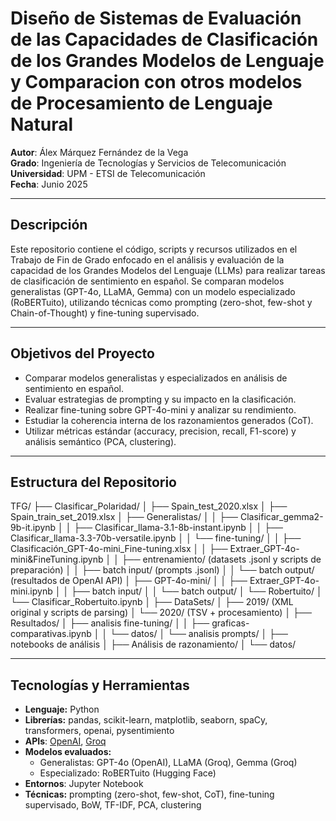 # Diseño de Sistemas de Evaluación de las Capacidades de Clasificación de los Grandes Modelos de Lenguaje y Comparacion con otros modelos de Procesamiento de Lenguaje Natural

**Autor**: Álex Márquez Fernández de la Vega  
**Grado**: Ingeniería de Tecnologías y Servicios de Telecomunicación  
**Universidad**: UPM - ETSI de Telecomunicación  
**Fecha**: Junio 2025

---

## Descripción

Este repositorio contiene el código, scripts y recursos utilizados en el Trabajo de Fin de Grado enfocado en el análisis y evaluación de la capacidad de los Grandes Modelos del Lenguaje (LLMs) para realizar tareas de clasificación de sentimiento en español. Se comparan modelos generalistas (GPT-4o, LLaMA, Gemma) con un modelo especializado (RoBERTuito), utilizando técnicas como prompting (zero-shot, few-shot y Chain-of-Thought) y fine-tuning supervisado.

---

## Objetivos del Proyecto

- Comparar modelos generalistas y especializados en análisis de sentimiento en español.
- Evaluar estrategias de prompting y su impacto en la clasificación.
- Realizar fine-tuning sobre GPT-4o-mini y analizar su rendimiento.
- Estudiar la coherencia interna de los razonamientos generados (CoT).
- Utilizar métricas estándar (accuracy, precision, recall, F1-score) y análisis semántico (PCA, clustering).

---

## Estructura del Repositorio

TFG/
├── Clasificar_Polaridad/
│ ├── Spain_test_2020.xlsx
│ ├── Spain_train_set_2019.xlsx
│ ├── Generalistas/
│ │ ├── Clasificar_gemma2-9b-it.ipynb
│ │ ├── Clasificar_llama-3.1-8b-instant.ipynb
│ │ ├── Clasificar_llama-3.3-70b-versatile.ipynb
│ │ └── fine-tuning/
│ │ ├── Clasificación_GPT-4o-mini_Fine-tuning.xlsx
│ │ ├── Extraer_GPT-4o-mini&FineTuning.ipynb
│ │ ├── entrenamiento/ (datasets .jsonl y scripts de preparación)
│ │ ├── batch input/ (prompts .jsonl)
│ │ └── batch output/ (resultados de OpenAI API)
│ ├── GPT-4o-mini/
│ │ ├── Extraer_GPT-4o-mini.ipynb
│ │ ├── batch input/
│ │ └── batch output/
│ └── Robertuito/
│ └── Clasificar_Robertuito.ipynb
│
├── DataSets/
│ ├── 2019/ (XML original y scripts de parsing)
│ └── 2020/ (TSV + procesamiento)
│
├── Resultados/
│ ├── analisis fine-tuning/
│ │ ├── graficas-comparativas.ipynb
│ │ └── datos/
│ └── analisis prompts/
│ ├── notebooks de análisis
│ ├── Análisis de razonamiento/
│ └── datos/

---

## Tecnologías y Herramientas

- **Lenguaje:** Python
- **Librerías:** pandas, scikit-learn, matplotlib, seaborn, spaCy, transformers, openai, pysentimiento
- **APIs**: [OpenAI](https://platform.openai.com/), [Groq](https://console.groq.com/)
- **Modelos evaluados:**
  - Generalistas: GPT-4o (OpenAI), LLaMA (Groq), Gemma (Groq)
  - Especializado: RoBERTuito (Hugging Face)
- **Entornos**: Jupyter Notebook
- **Técnicas:** prompting (zero-shot, few-shot, CoT), fine-tuning supervisado, BoW, TF-IDF, PCA, clustering




